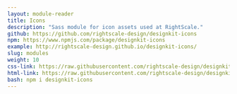 ```yaml
---
layout: module-reader
title: Icons
description: "Sass module for icon assets used at RightScale."
github: https://github.com/rightscale-design/designkit-icons
npm: https://www.npmjs.com/package/designkit-icons
example: http://rightscale-design.github.io/designkit-icons/
slug: modules
weight: 10
css-link: https://raw.githubusercontent.com/rightscale-design/designkit-icons/master/css/designkit-icons.css
html-link: https://raw.githubusercontent.com/rightscale-design/designkit-icons/master/index.html
bash: npm i designkit-icons
---
```

